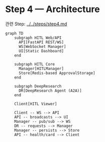 # Step 4 — Architecture

관련 Step: [../../steps/step4.md](../../steps/step4.md)

```mermaid
graph TD
    subgraph HITL Web/API
      API[FastAPI REST/WS]
      WS[WebSocket Manager]
      UI[Static Dashboard]
    end

    subgraph HITL Core
      Manager[HITLManager]
      Store[Redis-based ApprovalStorage]
    end

    subgraph DeepResearch
      DR[DeepResearch Agent (A2A)]
    end

    Client[HITL Viewer]

    Client -- WS --> API
    API -- broadcasts --> UI
    Manager -- pub/sub --> WS
    DR -- requests --> Manager
    Manager -- persists --> Store
    API -- health/card --> Client
```
